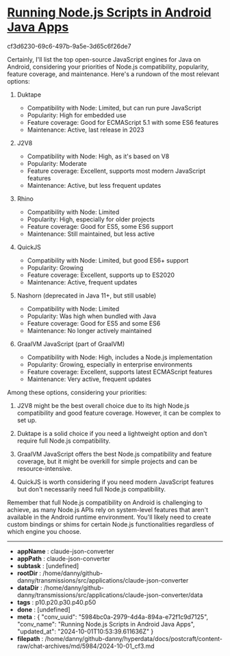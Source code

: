 # [Running Node.js Scripts in Android Java Apps](https://claude.ai/chat/5984bc0a-2979-4d4a-894a-e72f1c9d7125)

cf3d6230-69c6-497b-9a5e-3d65c6f26de7

 Certainly, I'll list the top open-source JavaScript engines for Java on Android, considering your priorities of Node.js compatibility, popularity, feature coverage, and maintenance. Here's a rundown of the most relevant options:

1. Duktape
   - Compatibility with Node: Limited, but can run pure JavaScript
   - Popularity: High for embedded use
   - Feature coverage: Good for ECMAScript 5.1 with some ES6 features
   - Maintenance: Active, last release in 2023

2. J2V8
   - Compatibility with Node: High, as it's based on V8
   - Popularity: Moderate
   - Feature coverage: Excellent, supports most modern JavaScript features
   - Maintenance: Active, but less frequent updates

3. Rhino
   - Compatibility with Node: Limited
   - Popularity: High, especially for older projects
   - Feature coverage: Good for ES5, some ES6 support
   - Maintenance: Still maintained, but less active

4. QuickJS
   - Compatibility with Node: Limited, but good ES6+ support
   - Popularity: Growing
   - Feature coverage: Excellent, supports up to ES2020
   - Maintenance: Active, frequent updates

5. Nashorn (deprecated in Java 11+, but still usable)
   - Compatibility with Node: Limited
   - Popularity: Was high when bundled with Java
   - Feature coverage: Good for ES5 and some ES6
   - Maintenance: No longer actively maintained

6. GraalVM JavaScript (part of GraalVM)
   - Compatibility with Node: High, includes a Node.js implementation
   - Popularity: Growing, especially in enterprise environments
   - Feature coverage: Excellent, supports latest ECMAScript features
   - Maintenance: Very active, frequent updates

Among these options, considering your priorities:

1. J2V8 might be the best overall choice due to its high Node.js compatibility and good feature coverage. However, it can be complex to set up.

2. Duktape is a solid choice if you need a lightweight option and don't require full Node.js compatibility.

3. GraalVM JavaScript offers the best Node.js compatibility and feature coverage, but it might be overkill for simple projects and can be resource-intensive.

4. QuickJS is worth considering if you need modern JavaScript features but don't necessarily need full Node.js compatibility.

Remember that full Node.js compatibility on Android is challenging to achieve, as many Node.js APIs rely on system-level features that aren't available in the Android runtime environment. You'll likely need to create custom bindings or shims for certain Node.js functionalities regardless of which engine you choose.

---

* **appName** : claude-json-converter
* **appPath** : claude-json-converter
* **subtask** : [undefined]
* **rootDir** : /home/danny/github-danny/transmissions/src/applications/claude-json-converter
* **dataDir** : /home/danny/github-danny/transmissions/src/applications/claude-json-converter/data
* **tags** : p10.p20.p30.p40.p50
* **done** : [undefined]
* **meta** : {
  "conv_uuid": "5984bc0a-2979-4d4a-894a-e72f1c9d7125",
  "conv_name": "Running Node.js Scripts in Android Java Apps",
  "updated_at": "2024-10-01T10:53:39.611636Z"
}
* **filepath** : /home/danny/github-danny/hyperdata/docs/postcraft/content-raw/chat-archives/md/5984/2024-10-01_cf3.md